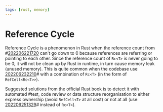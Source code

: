 ```yaml
---
tags: [rust, memory]
---
```


# Reference Cycle

Reference Cycle is a phenomenon in Rust when the reference count from #[202206221720](202206221720.md) can't go down to 0 because references are referring or pointing to each other. Since the reference count of `Rc<T>` is never going to be 0, it will not be clean up by Rust in runtime, in turn cause memory leak (unused memory). This is quite common when the codebase use [202206232210](202206232210.md)# with a combination of `Rc<T>` (in the form of `RefCell<Rc<T>>`).

Suggested solutions from the official Rust book is to detect it with automated #test, code review or data structure reorganisation to either express ownership (avoid `RefCell<T>` at all cost) or not at all (use [202206251329](202206251329.md)# instead of `Rc<T>`).